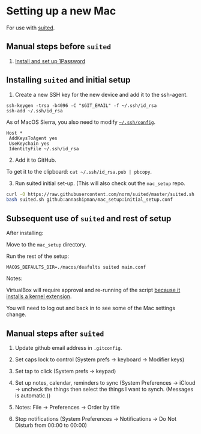# Setting up a new Mac

For use with [suited](https://github.com/norm/suited).

## Manual steps before `suited`

1. [Install and set up 1Password](/docs/1Password_setup.md)

## Installing `suited` and initial setup

1. Create a new SSH key for the new device and add it to the ssh-agent.

```
ssh-keygen -trsa -b4096 -C "$GIT_EMAIL" -f ~/.ssh/id_rsa
ssh-add ~/.ssh/id_rsa
```

As of MacOS Sierra, you also need to modify [`~/.ssh/config`](https://help.github.com/enterprise/2.12/user/articles/generating-a-new-ssh-key-and-adding-it-to-the-ssh-agent/).

```
Host *
 AddKeysToAgent yes
 UseKeychain yes
 IdentityFile ~/.ssh/id_rsa
```


2. Add it to GitHub.

To get it to the clipboard: `cat ~/.ssh/id_rsa.pub | pbcopy`.

3. Run suited initial set-up. (This will also check out the `mac_setup` repo.

```bash
curl -O https://raw.githubusercontent.com/norm/suited/master/suited.sh
bash suited.sh github:annashipman/mac_setup:initial_setup.conf
```

## Subsequent use of `suited` and rest of setup

After installing:

Move to the `mac_setup` directory.

Run the rest of the setup:

```
MACOS_DEFAULTS_DIR=./macos/deafults suited main.conf
```

Notes:

VirtualBox will require approval and re-running of the script [because it installs a kernel extension](https://developer.apple.com/library/content/technotes/tn2459/_index.html).

You will need to log out and back in to see some of the Mac settings change.

## Manual steps after `suited`

1. Update github email address in `.gitconfig`.

2. Set caps lock to control (System prefs -> keyboard -> Modifier keys)

3. Set tap to click (System prefs -> keypad)

4. Set up notes, calendar, reminders to sync (System Preferences -> iCloud -> uncheck the things then select the things I want to synch. (Messages is automatic.))

5. Notes: File -> Preferences -> Order by title

6. Stop notifications (System Preferences -> Notifications -> Do Not Disturb from 00:00 to 00:00)

